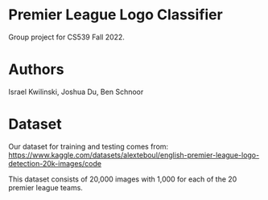 # Premier League Logo Classifier
Group project for CS539 Fall 2022. 

# Authors
Israel Kwilinski, Joshua Du, Ben Schnoor

# Dataset
Our dataset for training and testing comes from: https://www.kaggle.com/datasets/alexteboul/english-premier-league-logo-detection-20k-images/code

This dataset consists of 20,000 images with 1,000 for each of the 20 premier league teams. 

